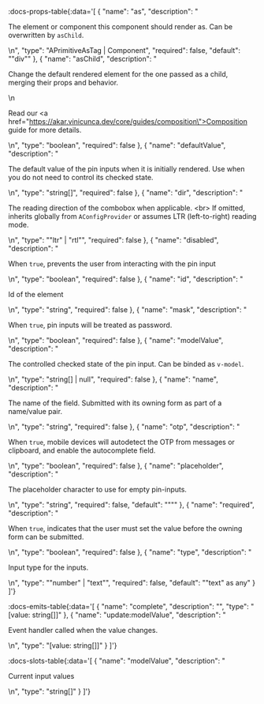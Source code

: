 <!-- This file was automatic generated. Do not edit it manually -->

:docs-props-table{:data='[
  {
    "name": "as",
    "description": "<p>The element or component this component should render as. Can be overwritten by <code>asChild</code>.</p>\n",
    "type": "APrimitiveAsTag | Component",
    "required": false,
    "default": "\"div\""
  },
  {
    "name": "asChild",
    "description": "<p>Change the default rendered element for the one passed as a child, merging their props and behavior.</p>\n<p>Read our <a href=\"https://akar.vinicunca.dev/core/guides/composition\">Composition</a> guide for more details.</p>\n",
    "type": "boolean",
    "required": false
  },
  {
    "name": "defaultValue",
    "description": "<p>The default value of the pin inputs when it is initially rendered. Use when you do not need to control its checked state.</p>\n",
    "type": "string[]",
    "required": false
  },
  {
    "name": "dir",
    "description": "<p>The reading direction of the combobox when applicable. &lt;br&gt; If omitted, inherits globally from <code>AConfigProvider</code> or assumes LTR (left-to-right) reading mode.</p>\n",
    "type": "\"ltr\" | \"rtl\"",
    "required": false
  },
  {
    "name": "disabled",
    "description": "<p>When <code>true</code>, prevents the user from interacting with the pin input</p>\n",
    "type": "boolean",
    "required": false
  },
  {
    "name": "id",
    "description": "<p>Id of the element</p>\n",
    "type": "string",
    "required": false
  },
  {
    "name": "mask",
    "description": "<p>When <code>true</code>, pin inputs will be treated as password.</p>\n",
    "type": "boolean",
    "required": false
  },
  {
    "name": "modelValue",
    "description": "<p>The controlled checked state of the pin input. Can be binded as <code>v-model</code>.</p>\n",
    "type": "string[] | null",
    "required": false
  },
  {
    "name": "name",
    "description": "<p>The name of the field. Submitted with its owning form as part of a name/value pair.</p>\n",
    "type": "string",
    "required": false
  },
  {
    "name": "otp",
    "description": "<p>When <code>true</code>, mobile devices will autodetect the OTP from messages or clipboard, and enable the autocomplete field.</p>\n",
    "type": "boolean",
    "required": false
  },
  {
    "name": "placeholder",
    "description": "<p>The placeholder character to use for empty pin-inputs.</p>\n",
    "type": "string",
    "required": false,
    "default": "\"\""
  },
  {
    "name": "required",
    "description": "<p>When <code>true</code>, indicates that the user must set the value before the owning form can be submitted.</p>\n",
    "type": "boolean",
    "required": false
  },
  {
    "name": "type",
    "description": "<p>Input type for the inputs.</p>\n",
    "type": "\"number\" | \"text\"",
    "required": false,
    "default": "\"text\" as any"
  }
]'} 

:docs-emits-table{:data='[
  {
    "name": "complete",
    "description": "",
    "type": "[value: string[]]"
  },
  {
    "name": "update:modelValue",
    "description": "<p>Event handler called when the value changes.</p>\n",
    "type": "[value: string[]]"
  }
]'} 

:docs-slots-table{:data='[
  {
    "name": "modelValue",
    "description": "<p>Current input values</p>\n",
    "type": "string[]"
  }
]'} 
